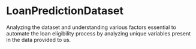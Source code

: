 # LoanPredictionDataset
Analyzing the dataset and understanding various factors essential to automate the loan eligibility process by analyzing unique variables present in the data provided to us.
